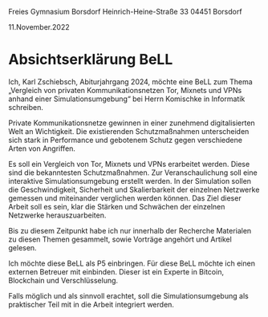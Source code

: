 Freies Gymnasium Borsdorf
Heinrich-Heine-Straße 33
04451 Borsdorf

11.November.2022

# Absichtserklärung BeLL

Ich, Karl Zschiebsch, Abiturjahrgang 2024, möchte eine BeLL zum Thema „Vergleich von privaten Kommunikationsnetzen Tor, Mixnets und VPNs anhand einer Simulationsumgebung“ bei Herrn Komischke in Informatik schreiben.

Private Kommunikationsnetze gewinnen in einer zunehmend digitalisierten Welt an Wichtigkeit. Die existierenden Schutzmaßnahmen unterscheiden sich stark in Performance und gebotenem Schutz gegen verschiedene Arten von Angriffen.

Es soll ein Vergleich von Tor, Mixnets und VPNs erarbeitet werden. Diese sind die bekanntesten Schutzmaßnahmen. Zur Veranschaulichung soll eine interaktive Simulationsumgebung erstellt werden. In der Simulation sollen die Geschwindigkeit, Sicherheit und Skalierbarkeit der einzelnen Netzwerke gemessen und miteinander verglichen werden können. Das Ziel dieser Arbeit soll es sein, klar die Stärken und Schwächen der einzelnen Netzwerke herauszuarbeiten.

Bis zu diesem Zeitpunkt habe ich nur innerhalb der Recherche Materialen zu diesen Themen gesammelt, sowie Vorträge angehört und Artikel gelesen.

Ich möchte diese BeLL als P5 einbringen. Für diese BeLL möchte ich einen externen Betreuer mit einbinden. Dieser ist ein Experte in Bitcoin, Blockchain und Verschlüsselung.

Falls möglich und als sinnvoll erachtet, soll die Simulationsumgebung als praktischer Teil mit in die Arbeit integriert werden.
